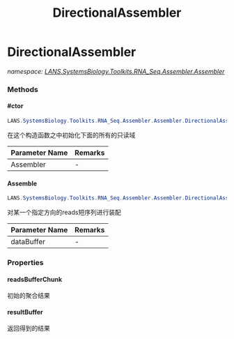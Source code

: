 ﻿---
title: DirectionalAssembler
---

# DirectionalAssembler
_namespace: [LANS.SystemsBiology.Toolkits.RNA_Seq.Assembler.Assembler](N-LANS.SystemsBiology.Toolkits.RNA_Seq.Assembler.Assembler.html)_



### Methods

#### #ctor
```csharp
LANS.SystemsBiology.Toolkits.RNA_Seq.Assembler.Assembler.DirectionalAssembler.#ctor(LANS.SystemsBiology.Toolkits.RNA_Seq.Assembler.Assembler)
```
在这个构造函数之中初始化下面的所有的只读域

|Parameter Name|Remarks|
|--------------|-------|
|Assembler|-|


#### Assemble
```csharp
LANS.SystemsBiology.Toolkits.RNA_Seq.Assembler.Assembler.DirectionalAssembler.Assemble(Microsoft.VisualBasic.List{LANS.SystemsBiology.SequenceModel.NucleotideModels.Contig})
```
对某一个指定方向的reads短序列进行装配

|Parameter Name|Remarks|
|--------------|-------|
|dataBuffer|-|




### Properties

#### readsBufferChunk
初始的聚合结果
#### resultBuffer
返回得到的结果

